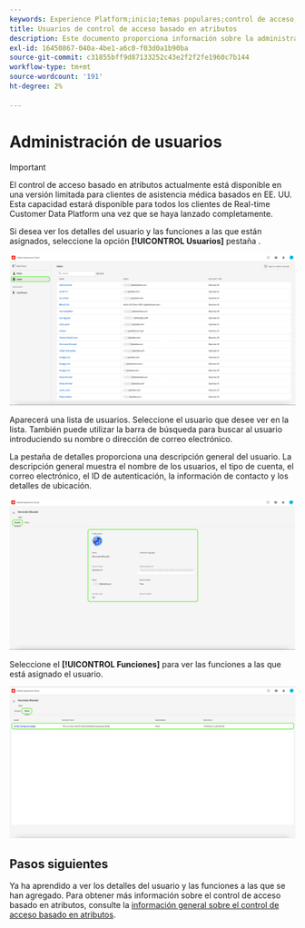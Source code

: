 ```yaml
---
keywords: Experience Platform;inicio;temas populares;control de acceso;control de acceso basado en atributos;ABAC
title: Usuarios de control de acceso basado en atributos
description: Este documento proporciona información sobre la administración de usuarios y grupos de usuarios a través de la interfaz Permisos en Adobe Experience Cloud
exl-id: 16450867-040a-4be1-a6c0-f03d0a1b90ba
source-git-commit: c31855bff9d87133252c43e2f2f2fe1960c7b144
workflow-type: tm+mt
source-wordcount: '191'
ht-degree: 2%

---
```


# Administración de usuarios

>[!IMPORTANT]
>
>El control de acceso basado en atributos actualmente está disponible en una versión limitada para clientes de asistencia médica basados en EE. UU. Esta capacidad estará disponible para todos los clientes de Real-time Customer Data Platform una vez que se haya lanzado completamente.

Si desea ver los detalles del usuario y las funciones a las que están asignados, seleccione la opción **[!UICONTROL Usuarios]** pestaña .

![flac-users-tab](../../images/flac-ui/flac-users-tab.png)

Aparecerá una lista de usuarios. Seleccione el usuario que desee ver en la lista. También puede utilizar la barra de búsqueda para buscar al usuario introduciendo su nombre o dirección de correo electrónico.

La pestaña de detalles proporciona una descripción general del usuario. La descripción general muestra el nombre de los usuarios, el tipo de cuenta, el correo electrónico, el ID de autenticación, la información de contacto y los detalles de ubicación.

![flac-users-details](../../images/flac-ui/flac-users-details.png)

Seleccione el **[!UICONTROL Funciones]** para ver las funciones a las que está asignado el usuario.

![flac-users-roles](../../images/flac-ui/flac-users-roles.png)

## Pasos siguientes

Ya ha aprendido a ver los detalles del usuario y las funciones a las que se han agregado. Para obtener más información sobre el control de acceso basado en atributos, consulte la [información general sobre el control de acceso basado en atributos](../overview.md).
